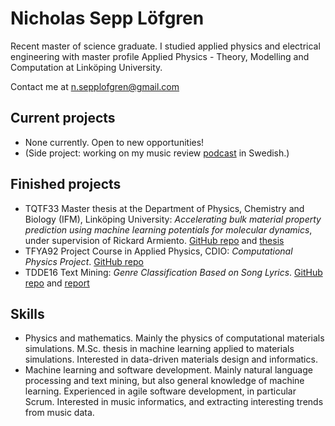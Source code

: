 # Nicholas Sepp Löfgren

Recent master of science graduate. I studied applied physics and electrical engineering with master profile Applied Physics - Theory, Modelling and Computation at Linköping University.

Contact me at <n.sepplofgren@gmail.com>

## Current projects
* None currently. Open to new opportunities!
* (Side project: working on my music review [podcast](https://open.spotify.com/show/3aN76aRhXs6RFFszLEeHQV?si=IyN4F9JnQeejtbfUEZ2ctQ&dl_branch=1) in Swedish.)

## Finished projects

* TQTF33 Master thesis at the Department of Physics, Chemistry and Biology (IFM), Linköping University: _Accelerating bulk material property prediction using machine learning potentials for molecular dynamics_, under supervision of Rickard Armiento. [GitHub repo](https://github.com/obsqyr/master-thesis) and [thesis](https://github.com/obsqyr/master-thesis/blob/main/nicse725_thesis.pdf)
* TFYA92 Project Course in Applied Physics, CDIO: _Computational Physics Project_. [GitHub repo](https://github.com/obsqyr/TFYA92-group-A)
* TDDE16 Text Mining: _Genre Classification Based on Song Lyrics_. [GitHub repo](https://github.com/obsqyr/TDDE16-project) and [report](https://github.com/obsqyr/TDDE16-project/blob/main/TDDE16_Project_report.pdf)

## Skills

* Physics and mathematics. Mainly the physics of computational materials simulations. M.Sc. thesis in machine learning applied to materials simulations. Interested in data-driven materials design and informatics.
* Machine learning and software development. Mainly natural language processing and text mining, but also general knowledge of machine learning. Experienced in agile software development, in particular Scrum. Interested in music informatics, and extracting interesting trends from music data.

